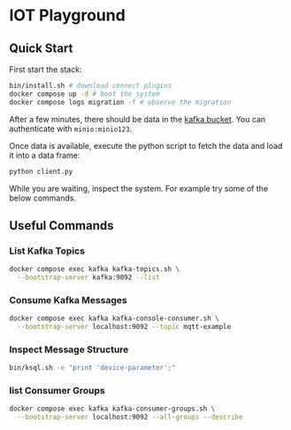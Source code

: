 # IOT Playground

## Quick Start

First start the stack:

```bash
bin/install.sh # download connect plugins
docker compose up -d # boot the system
docker compose logs migration -f # observe the migration
```

After a few minutes, there should be data in the [kafka
bucket](http://localhost:9001/browser/kafka). You can authenticate with
`minio:minio123`.

Once data is available, execute the python script to fetch the data and load it
into a data frame:

```bash
python client.py
```

While you are waiting, inspect the system. For example try some of the below
commands.

## Useful Commands

### List Kafka Topics

```bash
docker compose exec kafka kafka-topics.sh \
  --bootstrap-server kafka:9092 --list
```

### Consume Kafka Messages

```bash
docker compose exec kafka kafka-console-consumer.sh \
  --bootstrap-server localhost:9092 --topic mqtt-example
```

### Inspect Message Structure

```bash
bin/ksql.sh -e "print 'device-parameter';"
```

### list Consumer Groups

```bash
docker compose exec kafka kafka-consumer-groups.sh \
  --bootstrap-server localhost:9092 --all-groups --describe
```

